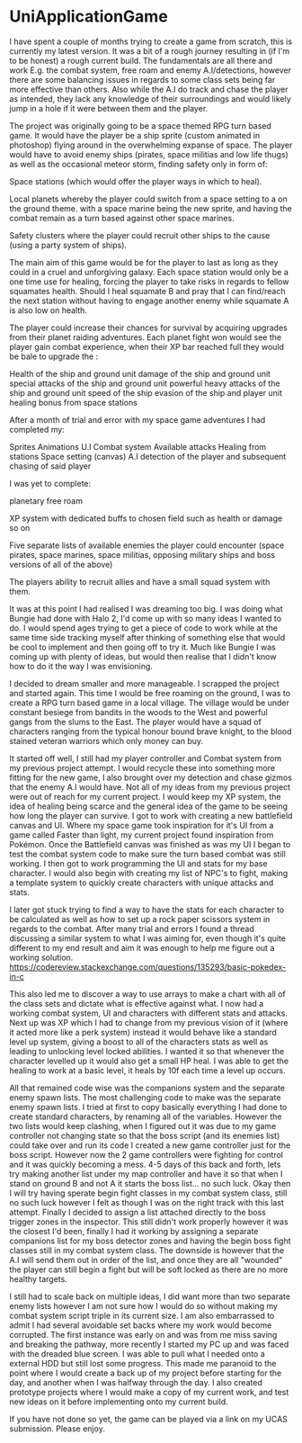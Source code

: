 # UniApplicationGame

I have spent a couple of months trying to create a game from scratch, this is currently my latest version. It was a bit of a rough journey resulting in (if I'm to be honest) a rough current build. The fundamentals are all there and work E.g. the combat system, free roam and enemy A.I/detections, however there are some balancing issues in regards to some class sets being far more effective than others. Also while the A.I do track and chase the player as intended, they lack any knowledge of their surroundings and would likely jump in a hole if it were between them and the player.

The project was originally going to be a space themed RPG turn based game. It would have the player be a ship sprite (custom animated in photoshop) flying around in the overwhelming expanse of space. The player would have to avoid enemy ships (pirates, space militias and low life thugs) as well as the occasional meteor storm, finding safety only in form of:

Space stations (which would offer the player ways in which to heal).

Local planets whereby the player could switch from a space setting to a on the ground theme. with a space marine being the new sprite, and having the combat remain as a turn based against other space marines.

Safety clusters where the player could recruit other ships to the cause (using a party system of ships).

The main aim of this game would be for the player to last as long as they could in a cruel and unforgiving galaxy. Each space station would only be a one time use for healing, forcing the player to take risks in regards to fellow squamates health. Should I heal squamate B and pray that I can find/reach the next station without having to engage another enemy while squamate A is also low on health.

The player could increase their chances for survival by acquiring upgrades from their planet raiding adventures. Each planet fight won would see the player gain combat experience, when their XP bar reached full they would be bale to upgrade the :

Health of the ship and ground unit damage of the ship and ground unit special attacks of the ship and ground unit powerful heavy attacks of the ship and ground unit speed of the ship evasion of the ship and player unit healing bonus from space stations

After a month of trial and error with my space game adventures I had completed my:

Sprites Animations U.I Combat system Available attacks Healing from stations Space setting (canvas) A.I detection of the player and subsequent chasing of said player

I was yet to complete:

planetary free roam

XP system with dedicated buffs to chosen field such as health or damage so on

Five separate lists of available enemies the player could encounter (space pirates, space marines, space militias, opposing military ships and boss versions of all of the above)

The players ability to recruit allies and have a small squad system with them.

It was at this point I had realised I was dreaming too big. I was doing what Bungie had done with Halo 2, I'd come up with so many ideas I wanted to do. I would spend ages trying to get a piece of code to work while at the same time side tracking myself after thinking of something else that would be cool to implement and then going off to try it. Much like Bungie I was coming up with plenty of ideas, but would then realise that I didn't know how to do it the way I was envisioning.

I decided to dream smaller and more manageable. I scrapped the project and started again. This time I would be free roaming on the ground, I was to create a RPG turn based game in a local village. The village would be under constant besiege from bandits in the woods to the West and powerful gangs from the slums to the East. The player would have a squad of characters ranging from the typical honour bound brave knight, to the blood stained veteran warriors which only money can buy.

It started off well, I still had my player controller and Combat system from my previous project attempt. I would recycle these into something more fitting for the new game, I also brought over my detection and chase gizmos that the enemy A.I would have. Not all of my ideas from my previous project were out of reach for my current project. I would keep my XP system, the idea of healing being scarce and the general idea of the game to be seeing how long the player can survive. I got to work with creating a new battlefield canvas and UI. Where my space game took inspiration for it's UI from a game called Faster than light, my current project found inspiration from Pokémon. Once the Battlefield canvas was finished as was my UI I began to test the combat system code to make sure the turn based combat was still working. I then got to work programming the UI and stats for my base character. I would also begin with creating my list of NPC's to fight, making a template system to quickly create characters with unique attacks and stats.

I later got stuck trying to find a way to have the stats for each character to be calculated as well as how to set up a rock paper scissors system in regards to the combat. After many trial and errors I found a thread discussing a similar system to what I was aiming for, even though it's quite different to my end result and aim it was enough to help me figure out a working solution. https://codereview.stackexchange.com/questions/135293/basic-pokedex-in-c

This also led me to discover a way to use arrays to make a chart with all of the class sets and dictate what is effective against what. I now had a working combat system, UI and characters with different stats and attacks. Next up was XP which I had to change from my previous vision of it (where it acted more like a perk system) instead it would behave like a standard level up system, giving a boost to all of the characters stats as well as leading to unlocking level locked abilities. I wanted it so that whenever the character levelled up it would also get a small HP heal. I was able to get the healing to work at a basic level, it heals by 10f each time a level up occurs.

All that remained code wise was the companions system and the separate enemy spawn lists. The most challenging code to make was the separate enemy spawn lists. I tried at first to copy basically everything I had done to create standard characters, by renaming all of the variables. However the two lists would keep clashing, when I figured out it was due to my game controller not changing state so that the boss script (and its enemies list) could take over and run its code I created a new game controller just for the boss script. However now the 2 game controllers were fighting for control and it was quickly becoming a mess. 4-5 days of this back and forth, lets try making another list under my map controller and have it so that when I stand on ground B and not A it starts the boss list... no such luck. Okay then I will try having sperate begin fight classes in my combat system class, still no such luck however I felt as though I was on the right track with this last attempt. Finally I decided to assign a list attached directly to the boss trigger zones in the inspector. This still didn't work properly however it was the closest I'd been, finally I had it working by assigning a separate companions list for my boss detector zones and having the begin boss fight classes still in my combat system class. The downside is however that the A.I will send them out in order of the list, and once they are all "wounded" the player can still begin a fight but will be soft locked as there are no more healthy targets.

I still had to scale back on multiple ideas, I did want more than two separate enemy lists however I am not sure how I would do so without making my combat system script triple in its current size. I am also embarrassed to admit I had several avoidable set backs where my work would become corrupted. The first instance was early on and was from me miss saving and breaking the pathway, more recently I started my PC up and was faced with the dreaded blue screen. I was able to pull what I needed onto a external HDD but still lost some progress. This made me paranoid to the point where I would create a back up of my project before starting for the day, and another when I was halfway through the day. I also created prototype projects where I would make a copy of my current work, and test new ideas on it before implementing onto my current build.

If you have not done so yet, the game can be played via a link on my UCAS submission. Please enjoy.
